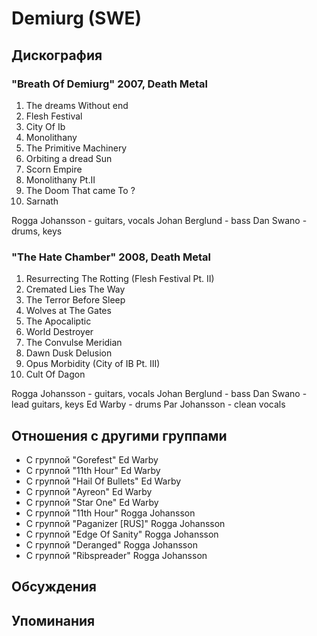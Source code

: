 # Demiurg (SWE)



## Дискография

### "Breath Of Demiurg" 2007, Death Metal

1. The dreams Without end
2. Flesh Festival
3. City Of Ib
4. Monolithany
5. The Primitive Machinery
6. Orbiting a dread Sun
7. Scorn Empire
8. Monolithany Pt.II
9. The Doom That came To ?
10. Sarnath

Rogga Johansson - guitars, vocals
Johan Berglund - bass
Dan Swano - drums, keys

### "The Hate Chamber" 2008, Death Metal

1. Resurrecting The Rotting (Flesh Festival Pt.
II)
2. Cremated Lies The Way
3. The Terror Before Sleep
4. Wolves at The Gates
5. The Apocaliptic
6. World Destroyer
7. The Convulse Meridian
8. Dawn Dusk Delusion
9. Opus Morbidity (City of IB Pt. III)
10. Cult Of Dagon

Rogga Johansson - guitars, vocals
Johan Berglund - bass
Dan Swano - lead guitars, keys
Ed Warby - drums
Par Johansson - clean vocals


## Отношения с другими группами

* C группой "Gorefest" Ed Warby
* C группой "11th Hour" Ed Warby
* C группой "Hail Of Bullets" Ed Warby
* C группой "Ayreon" Ed Warby
* C группой "Star One" Ed Warby
* C группой "11th Hour" Rogga Johansson
* C группой "Paganizer [RUS]" Rogga Johansson
* C группой "Edge Of Sanity" Rogga Johansson
* C группой "Deranged" Rogga Johansson
* C группой "Ribspreader" Rogga Johansson

## Обсуждения


## Упоминания

